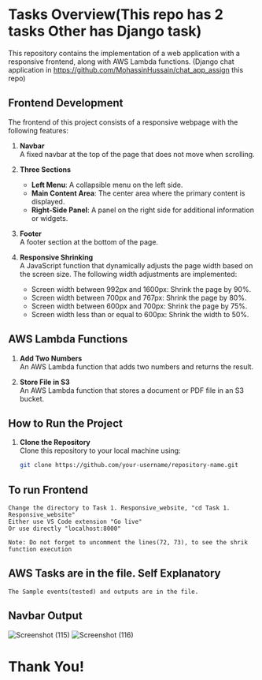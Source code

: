 # Tasks Overview(This repo has 2 tasks Other has Django task)

This repository contains the implementation of a web application with a responsive frontend, along with AWS Lambda functions. (Django chat application in https://github.com/MohassinHussain/chat_app_assign this repo)

## Frontend Development

The frontend of this project consists of a responsive webpage with the following features:

1. **Navbar**  
   A fixed navbar at the top of the page that does not move when scrolling.

2. **Three Sections**  
   - **Left Menu**: A collapsible menu on the left side.
   - **Main Content Area**: The center area where the primary content is displayed.
   - **Right-Side Panel**: A panel on the right side for additional information or widgets.

3. **Footer**  
   A footer section at the bottom of the page.

4. **Responsive Shrinking**  
   A JavaScript function that dynamically adjusts the page width based on the screen size. The following width adjustments are implemented:
   - Screen width between 992px and 1600px: Shrink the page by 90%.
   - Screen width between 700px and 767px: Shrink the page by 80%.
   - Screen width between 600px and 700px: Shrink the page by 75%.
   - Screen width less than or equal to 600px: Shrink the width to 50%.


## AWS Lambda Functions

1. **Add Two Numbers**  
   An AWS Lambda function that adds two numbers and returns the result.

2. **Store File in S3**  
   An AWS Lambda function that stores a document or PDF file in an S3 bucket.

## How to Run the Project

1. **Clone the Repository**  
   Clone this repository to your local machine using:
   ```bash
   git clone https://github.com/your-username/repository-name.git
## To run Frontend
    Change the directory to Task 1. Responsive_website, "cd Task 1. Responsive_website"
    Either use VS Code extension "Go live"
    Or use directly "localhost:8000"

    Note: Do not forget to uncomment the lines(72, 73), to see the shrik function execution

## AWS Tasks are in the file. Self Explanatory
    The Sample events(tested) and outputs are in the file.

## Navbar Output
![Screenshot (115)](https://github.com/user-attachments/assets/b742a8fe-f1be-4a7f-b13c-4391bf27c3f6)
![Screenshot (116)](https://github.com/user-attachments/assets/0086dc81-622f-4d5d-b1e0-b1811e96f7ec)

# Thank You!
